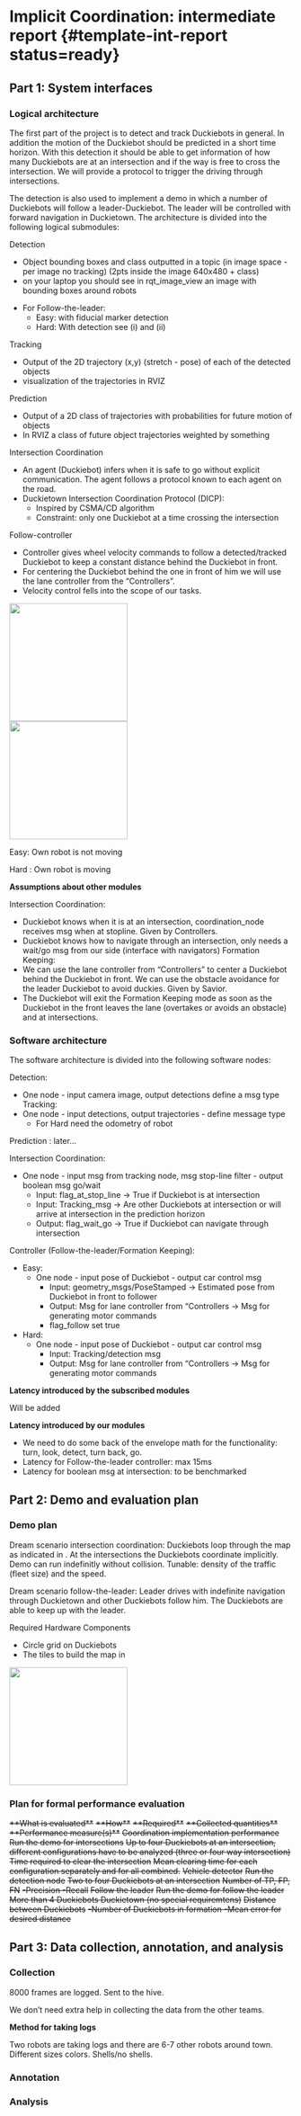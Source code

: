 #  Implicit Coordination: intermediate report {#template-int-report status=ready}


## Part 1: System interfaces


### Logical architecture
The first part of the project is to detect and track Duckiebots in general. In addition the motion of the Duckiebot should be predicted in a short time horizon. With this detection it should be able to get information of how many Duckiebots are at an intersection and if the way is free to cross the intersection. We will provide a protocol to trigger the driving through intersections.

The detection is also used to implement a demo in which a number of Duckiebots will follow a leader-Duckiebot. The leader will be controlled with forward navigation in Duckietown. The architecture is divided into the following logical submodules:

Detection

* Object bounding boxes and class outputted in a topic (in image space - per image no tracking) (2pts inside the image 640x480 + class)
* on your laptop you should see in rqt_image_view an image with bounding boxes around robots
- For Follow-the-leader:
    - Easy: with fiducial marker detection
    - Hard: With detection see (i) and (ii)

Tracking

- Output of the 2D trajectory (x,y) (stretch - pose) of each of the detected objects
- visualization of the trajectories in RVIZ

Prediction

- Output of a 2D class of trajectories with probabilities for future motion of objects
- In RVIZ a class of future object trajectories weighted by something

Intersection Coordination

- An agent (Duckiebot) infers when it is safe to go without explicit communication. The agent follows a protocol known to each agent on the road.
- Duckietown Intersection Coordination Protocol (DICP):
    - Inspired by CSMA/CD algorithm
    - Constraint: only one Duckiebot at a time crossing the intersection

Follow-controller

- Controller gives wheel velocity commands to follow a detected/tracked Duckiebot to keep a constant distance behind the Duckiebot in front.
- For centering the Duckiebot behind the one in front of him we will use the lane controller from the “Controllers”.
- Velocity control fells into the scope of our tasks.

<div figure-id="fig:CoordinationModule" figure-caption="The Coordination Module">
     <img src="CoordinationModule.png" style='width: 15em'/>
</div>

<div figure-id="fig:FormationKeepingModule" figure-caption="The Formation Keeping Module">
<img src="FormationModule.png" style='width: 15em'/>
</div>

Easy: Own robot is not moving

Hard : Own robot is moving

**Assumptions about other modules**

Intersection Coordination:

- Duckiebot knows when it is at an intersection, coordination_node receives msg when at stopline. Given by Controllers.
- Duckiebot knows how to navigate through an intersection, only needs a wait/go msg from our side (interface with navigators)
Formation Keeping:
- We can use the lane controller from “Controllers” to center a Duckiebot behind the Duckiebot in front.
We can use the obstacle avoidance for the leader Duckiebot to avoid duckies. Given by Savior.
- The Duckiebot will exit the Formation Keeping mode as soon as the Duckiebot in the front leaves the lane (overtakes or avoids an obstacle) and at intersections.  


<!--
The above must have a check-off by the software architect:

System architect check-off: I, XXX, (agree / do not agree) that the above is compatible with system-level constraints.
-->

### Software architecture

The software architecture is divided into the following software nodes:

Detection:

- One node - input camera image, output detections
define a msg type
Tracking:
- One node - input detections, output trajectories - define message type
    - For Hard need the odometry of robot

Prediction : later…

Intersection Coordination:

- One node - input msg from tracking node, msg stop-line filter - output boolean msg go/wait
    - Input: flag_at_stop_line -> True if Duckiebot is at intersection
    - Input: Tracking_msg -> Are other Duckiebots at intersection or will arrive at intersection in the prediction horizon
    - Output: flag_wait_go -> True if Duckiebot can navigate through intersection

Controller (Follow-the-leader/Formation Keeping):

- Easy:
    - One node - input pose of Duckiebot - output car control msg
        - Input: geometry_msgs/PoseStamped -> Estimated pose from Duckiebot in front to follower
        - Output: Msg for lane controller from “Controllers -> Msg for generating motor commands
        - flag_follow set true
- Hard:
    - One node - input pose of Duckiebot - output car control msg
        - Input: Tracking/detection msg
        - Output: Msg for lane controller from “Controllers -> Msg for generating motor commands


**Latency introduced by the subscribed modules**

Will be added

**Latency introduced by our modules**

* We need to do some back of the envelope math for the functionality: turn, look, detect, turn back, go.
* Latency for Follow-the-leader controller: max 15ms
* Latency for boolean msg at intersection: to be benchmarked



<!--
The above must have a check-off by the software architect:

Software architect check-off: I, XXX, (agree / do not agree) that the above is compatible with system-level constraints.
-->

## Part 2: Demo and evaluation plan

### Demo plan

Dream scenario intersection coordination: Duckiebots loop through the map as indicated in [](#fig:DemoMap). At the intersections the Duckiebots coordinate implicitly. Demo can run indefinitly without collision.  Tunable: density of the traffic (fleet size) and the speed.

Dream scenario follow-the-leader: Leader drives with indefinite navigation through Duckietown and other Duckiebots follow him. The Duckiebots are able to keep up with the leader.

Required Hardware Components

 - Circle grid on Duckiebots
 - The tiles to build the map in [](#fig:DemoMap)

 <div figure-id="fig:DemoMap" figure-caption="The Demo Map">
      <img src="DemoMap.png" style='width: 15em'/>
 </div>


### Plan for formal performance evaluation
<div markdown="1">

 <col5 class="labels-row1" id='implicit-coord-evaluation' figure-id="tab:implicit-coord-evaluation" figure-caption="Plan for performance evaluation">
    <s>**What is evaluated**</s>                      <s>**How**</s>
    <s>**Required**</s>                  <s>**Collected quantities**</s>
    <s>**Performance measure(s)**</s>
    <s>Coordination implementation performance</s>
    <s>Run the demo for intersections</s>
    <s>Up to four Duckiebots at an intersection, different configurations have to be analyzed (three or four way intersection)</s>
    <s>Time required to clear the intersection</s>
    <s>Mean clearing time for each configuration separately and for all combined.</s>
    <s>Vehicle detector</s>
    <s>Run the detection node</s>
    <s>Two to four Duckiebots at an intersection</s>
    <s>Number of TP, FP, FN</s>
    <s>-Precision
    -Recall</s>
    <s>Follow the leader</s>
    <s>Run the demo for follow the leader</s>
    <s>More than 4 Duckiebots
    Duckietown (no special requiremtens)</s>
    <s>Distance between Duckiebots</s>
    <s>-Number of Duckiebots in formation
    -Mean error for desired distance
    </s>

 </col5>

</div>


<!--
Check-off by Duckietown Vice-President of Safety:

Duckietown Vice-President of Safety: I, (believe / do not believe) that the performance evaluation above is
-->
## Part 3: Data collection, annotation, and analysis


### Collection

8000 frames are logged. Sent to the hive.

We don’t need extra help in collecting the data from the other teams.

**Method for taking logs**

Two robots are taking logs and there are 6-7 other robots around town. Different sizes colors. Shells/no shells.

### Annotation


### Analysis


<!--
Check-off by Data Zars:

Data czars check-off: We, XXX and YYY, (believe / do not believe) that the plan above is well structured, and that we can provide the level of support requested.
-->
